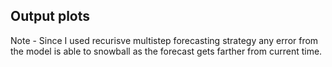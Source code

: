 ## Output plots
Note - Since I used recurisve multistep forecasting strategy any error from the model is able to snowball as the forecast gets farther from current time.
